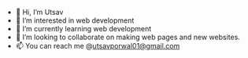 - 👋 Hi, I’m Utsav
- 👀 I’m interested in web development
- 🌱 I’m currently learning web development
- 💞️ I’m looking to collaborate on making web pages and new websites.
- 📫 You can reach me @utsavporwal01@gmail.com

<!---
up4154/up4154 is a ✨ special ✨ repository because its `README.md` (this file) appears on your GitHub profile.
You can click the Preview link to take a look at your changes.
--->
